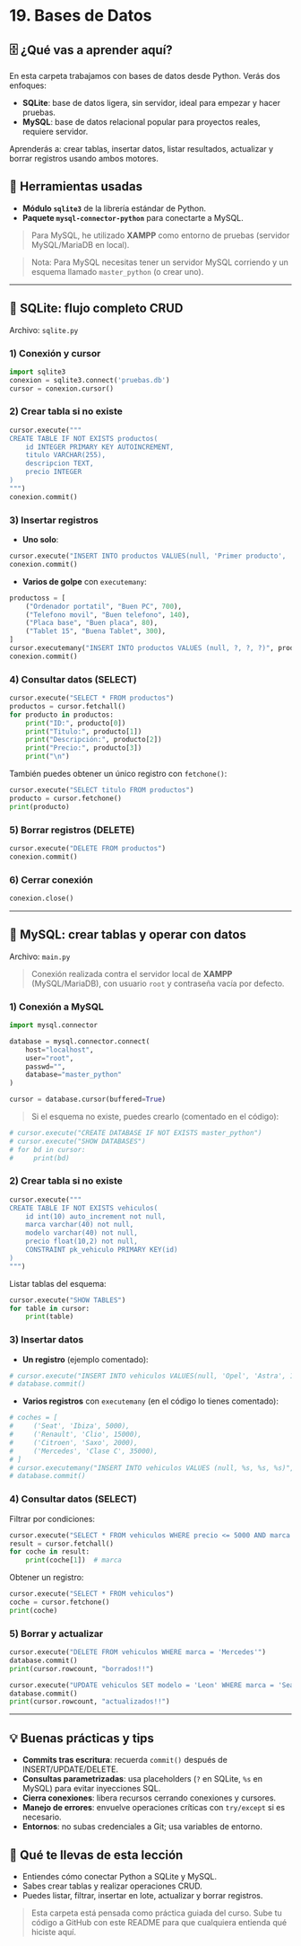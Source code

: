 # 19. Bases de Datos

## 🗄️ ¿Qué vas a aprender aquí?
En esta carpeta trabajamos con bases de datos desde Python. Verás dos enfoques:
- **SQLite**: base de datos ligera, sin servidor, ideal para empezar y hacer pruebas.
- **MySQL**: base de datos relacional popular para proyectos reales, requiere servidor.

Aprenderás a: crear tablas, insertar datos, listar resultados, actualizar y borrar registros usando ambos motores.

## 🧰 Herramientas usadas
- **Módulo `sqlite3`** de la librería estándar de Python.
- **Paquete `mysql-connector-python`** para conectarte a MySQL.
> Para MySQL, he utilizado **XAMPP** como entorno de pruebas (servidor MySQL/MariaDB en local).

> Nota: Para MySQL necesitas tener un servidor MySQL corriendo y un esquema llamado `master_python` (o crear uno).

---

## 🧱 SQLite: flujo completo CRUD
Archivo: `sqlite.py`

### 1) Conexión y cursor
```python
import sqlite3
conexion = sqlite3.connect('pruebas.db')
cursor = conexion.cursor()
```

### 2) Crear tabla si no existe
```python
cursor.execute("""
CREATE TABLE IF NOT EXISTS productos(
    id INTEGER PRIMARY KEY AUTOINCREMENT,
    titulo VARCHAR(255),
    descripcion TEXT,
    precio INTEGER
)
""")
conexion.commit()
```

### 3) Insertar registros
- **Uno solo**:
```python
cursor.execute("INSERT INTO productos VALUES(null, 'Primer producto', 'Descripción de mi producto', 550)")
conexion.commit()
```
- **Varios de golpe** con `executemany`:
```python
productoss = [
    ("Ordenador portatil", "Buen PC", 700),
    ("Telefono movil", "Buen telefono", 140),
    ("Placa base", "Buen placa", 80),
    ("Tablet 15", "Buena Tablet", 300),
]
cursor.executemany("INSERT INTO productos VALUES (null, ?, ?, ?)", productoss)
conexion.commit()
```

### 4) Consultar datos (SELECT)
```python
cursor.execute("SELECT * FROM productos")
productos = cursor.fetchall()
for producto in productos:
    print("ID:", producto[0])
    print("Titulo:", producto[1])
    print("Descripción:", producto[2])
    print("Precio:", producto[3])
    print("\n")
```
También puedes obtener un único registro con `fetchone()`:
```python
cursor.execute("SELECT titulo FROM productos")
producto = cursor.fetchone()
print(producto)
```

### 5) Borrar registros (DELETE)
```python
cursor.execute("DELETE FROM productos")
conexion.commit()
```

### 6) Cerrar conexión
```python
conexion.close()
```

---

## 🐬 MySQL: crear tablas y operar con datos
Archivo: `main.py`

> Conexión realizada contra el servidor local de **XAMPP** (MySQL/MariaDB), con usuario `root` y contraseña vacía por defecto.

### 1) Conexión a MySQL
```python
import mysql.connector

database = mysql.connector.connect(
    host="localhost",
    user="root",
    passwd="",
    database="master_python"
)

cursor = database.cursor(buffered=True)
```

> Si el esquema no existe, puedes crearlo (comentado en el código):
```python
# cursor.execute("CREATE DATABASE IF NOT EXISTS master_python")
# cursor.execute("SHOW DATABASES")
# for bd in cursor:
#     print(bd)
```

### 2) Crear tabla si no existe
```python
cursor.execute("""
CREATE TABLE IF NOT EXISTS vehiculos(
    id int(10) auto_increment not null,
    marca varchar(40) not null,
    modelo varchar(40) not null,
    precio float(10,2) not null,
    CONSTRAINT pk_vehiculo PRIMARY KEY(id)
)
""")
```

Listar tablas del esquema:
```python
cursor.execute("SHOW TABLES")
for table in cursor:
    print(table)
```

### 3) Insertar datos
- **Un registro** (ejemplo comentado):
```python
# cursor.execute("INSERT INTO vehiculos VALUES(null, 'Opel', 'Astra', 18.500)")
# database.commit()
```
- **Varios registros** con `executemany` (en el código lo tienes comentado):
```python
# coches = [
#     ('Seat', 'Ibiza', 5000),
#     ('Renault', 'Clio', 15000),
#     ('Citroen', 'Saxo', 2000),
#     ('Mercedes', 'Clase C', 35000),
# ]
# cursor.executemany("INSERT INTO vehiculos VALUES (null, %s, %s, %s)", coches)
# database.commit()
```

### 4) Consultar datos (SELECT)
Filtrar por condiciones:
```python
cursor.execute("SELECT * FROM vehiculos WHERE precio <= 5000 AND marca = 'Seat'")
result = cursor.fetchall()
for coche in result:
    print(coche[1])  # marca
```
Obtener un registro:
```python
cursor.execute("SELECT * FROM vehiculos")
coche = cursor.fetchone()
print(coche)
```

### 5) Borrar y actualizar
```python
cursor.execute("DELETE FROM vehiculos WHERE marca = 'Mercedes'")
database.commit()
print(cursor.rowcount, "borrados!!")

cursor.execute("UPDATE vehiculos SET modelo = 'Leon' WHERE marca = 'Seat'")
database.commit()
print(cursor.rowcount, "actualizados!!")
```

---

## 💡 Buenas prácticas y tips
- **Commits tras escritura**: recuerda `commit()` después de INSERT/UPDATE/DELETE.
- **Consultas parametrizadas**: usa placeholders (`?` en SQLite, `%s` en MySQL) para evitar inyecciones SQL.
- **Cierra conexiones**: libera recursos cerrando conexiones y cursores.
- **Manejo de errores**: envuelve operaciones críticas con `try/except` si es necesario.
- **Entornos**: no subas credenciales a Git; usa variables de entorno.

## 🎯 Qué te llevas de esta lección
- Entiendes cómo conectar Python a SQLite y MySQL.
- Sabes crear tablas y realizar operaciones CRUD.
- Puedes listar, filtrar, insertar en lote, actualizar y borrar registros.

> Esta carpeta está pensada como práctica guiada del curso. Sube tu código a GitHub con este README para que cualquiera entienda qué hiciste aquí.
